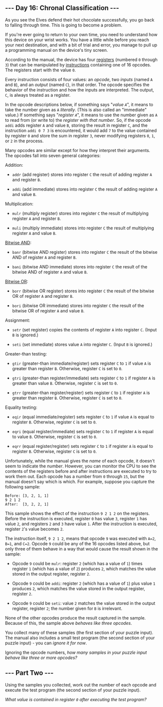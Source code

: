 ## --- Day 16: Chronal Classification --- ##

As you see the Elves defend their hot chocolate successfully, you go
back to falling through time. This is going to become a problem.

If you're ever going to return to your own time, you need to understand
how this device on your wrist works. You have a little while before you
reach your next destination, and with a bit of trial and error, you
manage to pull up a programming manual on the device's tiny screen.

According to the manual, the device has four [registers](https://en.wikipedia.org/wiki/Hardware_register)
(numbered `0` through `3`) that can be manipulated by [instructions](https://en.wikipedia.org/wiki/Instruction_set_architecture#Instructions)
containing one of 16 opcodes. The registers start with the value `0`.

Every instruction consists of four values: an *opcode*, two *inputs*
(named `A` and `B`), and an *output* (named `C`), in that order. The
opcode specifies the behavior of the instruction and how the inputs are
interpreted. The output, `C`, is always treated as a register.

In the opcode descriptions below, if something says "*value `A`*", it
means to take the number given as `A` *literally*. (This is also called
an "immediate" value.) If something says "*register `A`*", it means to
use the number given as `A` to read from (or write to) the *register
with that number*. So, if the opcode `addi` adds register `A` and value
`B`, storing the result in register `C`, and the instruction `addi 0 7
3` is encountered, it would add `7` to the value contained by register
`0` and store the sum in register `3`, never modifying registers `0`, `1`,
or `2` in the process.

Many opcodes are similar except for how they interpret their arguments.
The opcodes fall into seven general categories:

Addition:

  * `addr` (add register) stores into register `C` the result of adding
    register `A` and register `B`.

  * `addi` (add immediate) stores into register `C` the result of
    adding register `A` and value `B`.

Multiplication:

  * `mulr` (multiply register) stores into register `C` the result of
    multiplying register `A` and register `B`.

  * `muli` (multiply immediate) stores into register `C` the result of
    multiplying register `A` and value `B`.

[Bitwise AND](https://en.wikipedia.org/wiki/Bitwise_AND):

  * `banr` (bitwise AND register) stores into register `C` the result
    of the bitwise AND of register `A` and register `B`.

  * `bani` (bitwise AND immediate) stores into register `C` the result
    of the bitwise AND of register `A` and value `B`.

[Bitwise OR](https://en.wikipedia.org/wiki/Bitwise_OR):

  * `borr` (bitwise OR register) stores into register `C` the result of
    the bitwise OR of register `A` and register `B`.

  * `bori` (bitwise OR immediate) stores into register `C` the result
    of the bitwise OR of register `A` and value `B`.

Assignment:

  * `setr` (set register) copies the contents of register `A` into
    register `C`. (Input `B` is ignored.)

  * `seti` (set immediate) stores value `A` into register `C`. (Input `B`
    is ignored.)

Greater-than testing:

  * `gtir` (greater-than immediate/register) sets register `C` to `1`
    if value `A` is greater than register `B`. Otherwise, register `C`
    is set to `0`.

  * `gtri` (greater-than register/immediate) sets register `C` to `1`
    if register `A` is greater than value `B`. Otherwise, register `C`
    is set to `0`.

  * `gtrr` (greater-than register/register) sets register `C` to `1` if
    register `A` is greater than register `B`. Otherwise, register `C`
    is set to `0`.

Equality testing:

  * `eqir` (equal immediate/register) sets register `C` to `1` if value
    `A` is equal to register `B`. Otherwise, register `C` is set to `0`.

  * `eqri` (equal register/immediate) sets register `C` to `1` if
    register `A` is equal to value `B`. Otherwise, register `C` is set
    to `0`.

  * `eqrr` (equal register/register) sets register `C` to `1` if
    register `A` is equal to register `B`. Otherwise, register `C` is
    set to `0`.

Unfortunately, while the manual gives the *name* of each opcode, it
doesn't seem to indicate the *number*. However, you can monitor the CPU
to see the contents of the registers before and after instructions are
executed to try to work them out. Each opcode has a number from `0`
through `15`, but the manual doesn't say which is which. For example,
suppose you capture the following sample:

    Before: [3, 2, 1, 1]
    9 2 1 2
    After:  [3, 2, 2, 1]

This sample shows the effect of the instruction `9 2 1 2` on the
registers. Before the instruction is executed, register `0` has value `3`,
register `1` has value `2`, and registers `2` and `3` have value `1`.
After the instruction is executed, register `2`'s value becomes `2`.

The instruction itself, `9 2 1 2`, means that opcode `9` was executed
with `A=2`, `B=1`, and `C=2`. Opcode `9` could be any of the 16 opcodes
listed above, but only three of them behave in a way that would cause
the result shown in the sample:

  * Opcode `9` could be `mulr`: register `2` (which has a value of `1`)
    times register `1` (which has a value of `2`) produces `2`, which
    matches the value stored in the output register, register `2`.

  * Opcode `9` could be `addi`: register `2` (which has a value of `1`)
    plus value `1` produces `2`, which matches the value stored in the
    output register, register `2`.

  * Opcode `9` could be `seti`: value `2` matches the value stored in
    the output register, register `2`; the number given for `B` is
    irrelevant.

None of the other opcodes produce the result captured in the sample.
Because of this, the sample above *behaves like three opcodes*.

You collect many of these samples (the first section of your puzzle
input). The manual also includes a small test program (the second
section of your puzzle input) - you can *ignore it for now*.

Ignoring the opcode numbers, *how many samples in your puzzle input
behave like three or more opcodes?*

## --- Part Two --- ##

Using the samples you collected, work out the number of each opcode and
execute the test program (the second section of your puzzle input).

*What value is contained in register `0` after executing the test
program?*
